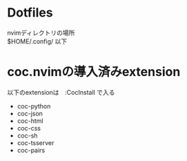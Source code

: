 # Dotfiles
nvimディレクトリの場所  
$HOME/.config/ 以下
# coc.nvimの導入済みextension
以下のextensionは　:CocInstall <hoge> で入る  
  * coc-python
  * coc-json
  * coc-html
  * coc-css
  * coc-sh
  * coc-tsserver
  * coc-pairs
